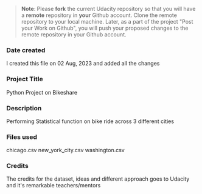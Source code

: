 >**Note**: Please **fork** the current Udacity repository so that you will have a **remote** repository in **your** Github account. Clone the remote repository to your local machine. Later, as a part of the project "Post your Work on Github", you will push your proposed changes to the remote repository in your Github account.

### Date created
I created this file on 02 Aug, 2023 and added all the changes

### Project Title
Python Project on Bikeshare

### Description
Performing Statistical function on bike ride across 3 different cities

### Files used
chicago.csv
new_york_city.csv
washington.csv

### Credits
The credits for the dataset, ideas and different approach goes to Udacity and it's remarkable 
teachers/mentors
